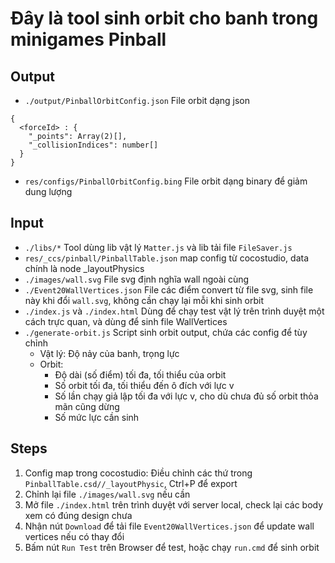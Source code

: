# Đây là tool sinh orbit cho banh trong minigames Pinball

## Output
- `./output/PinballOrbitConfig.json` File orbit dạng json
```jsdoc
{
  <forceId> : {
    "_points": Array(2)[],
    "_collisionIndices": number[]
  }    
}
```  
- `res/configs/PinballOrbitConfig.bing` File orbit dạng binary để giảm dung lượng

## Input
- `./libs/*` Tool dùng lib vật lý `Matter.js` và lib tải file `FileSaver.js`
- `res/_ccs/pinball/PinballTable.json` map config từ cocostudio, data chính là node _layoutPhysics
- `./images/wall.svg` File svg định nghĩa wall ngoài cùng
- `./Event20WallVertices.json` File các điểm convert từ file svg, sinh file này khi đổi `wall.svg`, không cần chạy lại mỗi khi sinh orbit
- `./index.js` và `./index.html` Dùng để chạy test vật lý trên trình duyệt một cách trực quan, và dùng để sinh file WallVertices
- `./generate-orbit.js` Script sinh orbit output, chứa các config để tùy chỉnh
    - Vật lý: Độ nảy của banh, trọng lực
    - Orbit: 
        - Độ dài (số điểm) tối đa, tối thiểu của orbit
        - Số orbit tối đa, tối thiểu đến ô đích với lực v
        - Số lần chạy giả lập tối đa với lực v, cho dù chưa đủ số orbit thỏa mãn cũng dừng
        - Số mức lực cần sinh


## Steps
1. Config map trong cocostudio: Điều chỉnh các thứ trong `PinballTable.csd//_layoutPhysic`, Ctrl+P để export
2. Chỉnh lại file `./images/wall.svg` nếu cần
3. Mở file `./index.html` trên trình duyệt với server local, check lại các body xem có đúng design chưa
4. Nhận nút `Download` để tải file `Event20WallVertices.json` để update wall vertices nếu có thay đổi
5. Bấm nút `Run Test` trên Browser để test, hoặc chạy `run.cmd` để sinh orbit 